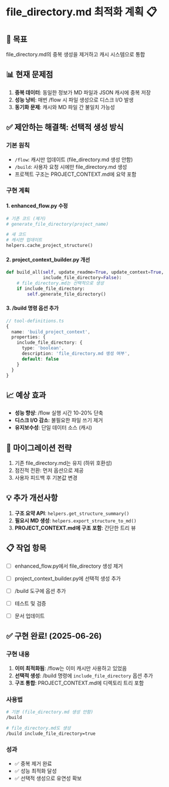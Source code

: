 # file_directory.md 최적화 계획 📋

## 🎯 목표
file_directory.md의 중복 생성을 제거하고 캐시 시스템으로 통합

## 📊 현재 문제점
1. **중복 데이터**: 동일한 정보가 MD 파일과 JSON 캐시에 중복 저장
2. **성능 낭비**: 매번 /flow 시 파일 생성으로 디스크 I/O 발생
3. **동기화 문제**: 캐시와 MD 파일 간 불일치 가능성

## ✅ 제안하는 해결책: 선택적 생성 방식

### 기본 원칙
- `/flow`: 캐시만 업데이트 (file_directory.md 생성 안함)
- `/build`: 사용자 요청 시에만 file_directory.md 생성
- 프로젝트 구조는 PROJECT_CONTEXT.md에 요약 포함

### 구현 계획

#### 1. enhanced_flow.py 수정
```python
# 기존 코드 (제거)
# generate_file_directory(project_name)

# 새 코드
# 캐시만 업데이트
helpers.cache_project_structure()
```

#### 2. project_context_builder.py 개선
```python
def build_all(self, update_readme=True, update_context=True, 
              include_file_directory=False):
    # file_directory.md는 선택적으로 생성
    if include_file_directory:
        self.generate_file_directory()
```

#### 3. /build 명령 옵션 추가
```typescript
// tool-definitions.ts
{
  name: 'build_project_context',
  properties: {
    include_file_directory: {
      type: 'boolean',
      description: 'file_directory.md 생성 여부',
      default: false
    }
  }
}
```

## 📈 예상 효과
- **성능 향상**: /flow 실행 시간 10-20% 단축
- **디스크 I/O 감소**: 불필요한 파일 쓰기 제거
- **유지보수성**: 단일 데이터 소스 (캐시)

## 🔄 마이그레이션 전략
1. 기존 file_directory.md는 유지 (하위 호환성)
2. 점진적 전환: 먼저 옵션으로 제공
3. 사용자 피드백 후 기본값 변경

## 💡 추가 개선사항
1. **구조 요약 API**: `helpers.get_structure_summary()`
2. **필요시 MD 생성**: `helpers.export_structure_to_md()`
3. **PROJECT_CONTEXT.md에 구조 포함**: 간단한 트리 뷰

## 📋 작업 항목
- [ ] enhanced_flow.py에서 file_directory 생성 제거
- [ ] project_context_builder.py에 선택적 생성 추가
- [ ] /build 도구에 옵션 추가
- [ ] 테스트 및 검증
- [ ] 문서 업데이트


## ✅ 구현 완료! (2025-06-26)

### 구현 내용
1. **이미 최적화됨**: /flow는 이미 캐시만 사용하고 있었음
2. **선택적 생성**: /build 명령에 `include_file_directory` 옵션 추가
3. **구조 통합**: PROJECT_CONTEXT.md에 디렉토리 트리 포함

### 사용법
```bash
# 기본 (file_directory.md 생성 안함)
/build

# file_directory.md도 생성
/build include_file_directory=true
```

### 성과
- ✅ 중복 제거 완료
- ✅ 성능 최적화 달성
- ✅ 선택적 생성으로 유연성 확보
